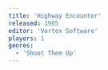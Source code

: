 ```yaml
---
title: 'Highway Encounter'
released: 1985
editor: 'Vortex Software'
players: 1
genres:
  - 'Shoot Them Up'
---
```

